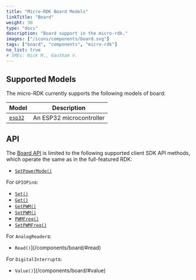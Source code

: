 ```yaml
---
title: "Micro-RDK Board Models"
linkTitle: "Board"
weight: 30
type: "docs"
description: "Board support in the micro-rdk."
images: ["/icons/components/board.svg"]
tags: ["board", "components", "micro-rdk"]
no_list: true
# SMEs: Nick M., Gautham V.
---
```


## Supported Models

The micro-RDK currently supports the following models of board:

<!-- prettier-ignore -->
| Model             | Description              |
| ----------------- | ------------------------ |
| [`esp32`](esp32/) | An ESP32 microcontroller |

## API

The [Board API](/components/board/#api) is limited to the following supported client SDK API methods, which operate the same as in the full-featured RDK:

- [`SetPowerMode()`](/components/board/#setpowermode)

For `GPIOPin`s:

- [`Set()`](/components/board/#set)
- [`Get()`](/components/board/#get)
- [`GetPWM()`](/components/board/#getpwm)
- [`SetPWM()`](/components/board/#setpwm)
- [`PWMFreq()`](/components/board/#pwmfreq)
- [`SetPWMFreq()`](/components/board/#setpwmfreq)

For `AnalogReader`s:

- `Read()`](/components/board/#read)

For `DigitalInterrupt`s:

- `Value()`](/components/board/#value)
